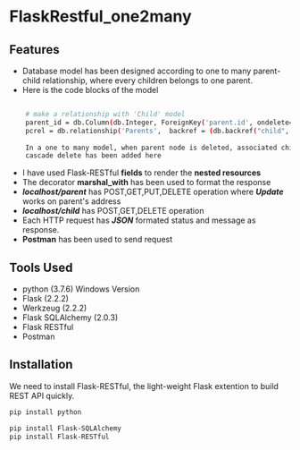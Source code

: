 # FlaskRestful_one2many

## Features
- Database model has been designed according to one to many parent-child relationship, where every children belongs to one parent.
- Here is the code blocks of the model
```sh

    # make a relationship with 'Child' model
    parent_id = db.Column(db.Integer, ForeignKey('parent.id', ondelete="cascade"), nullable=False)
    pcrel = db.relationship('Parents',  backref = (db.backref("child", cascade="all, delete, delete-orphan")) )
    
    In a one to many model, when parent node is deleted, associated children entry should also be removed, hence
    cascade delete has been added here
```
- I have used Flask-RESTful **fields** to render the **nested resources** 
- The decorator **marshal_with** has been used to format the response
- ***localhost/parent***  has POST,GET,PUT,DELETE operation where ***Update*** works on parent's address
- ***localhost/child*** has POST,GET,DELETE operation 
- Each HTTP request has ***JSON*** formated status and message as response.
- **Postman** has been used to send request

## Tools Used
- python (3.7.6) Windows Version
- Flask (2.2.2)
- Werkzeug (2.2.2)
- Flask SQLAlchemy (2.0.3)
- Flask RESTful
- Postman

## Installation
We need to install Flask-RESTful, the light-weight Flask extention to build REST API quickly.
```sh
pip install python

pip install Flask-SQLAlchemy
pip install Flask-RESTful
```


